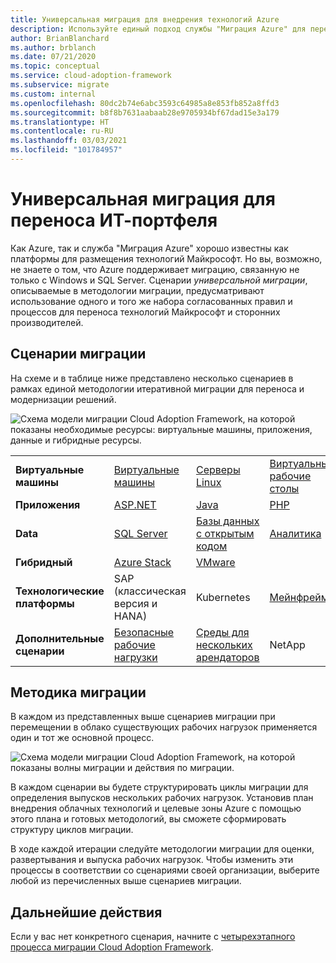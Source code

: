 ```yaml
---
title: Универсальная миграция для внедрения технологий Azure
description: Используйте единый подход службы "Миграция Azure" для переноса и модернизации всех ИТ-портфелей.
author: BrianBlanchard
ms.author: brblanch
ms.date: 07/21/2020
ms.topic: conceptual
ms.service: cloud-adoption-framework
ms.subservice: migrate
ms.custom: internal
ms.openlocfilehash: 80dc2b74e6abc3593c64985a8e853fb852a8ffd3
ms.sourcegitcommit: b8f8b7631aabaab28e9705934bf67dad15e3a179
ms.translationtype: HT
ms.contentlocale: ru-RU
ms.lasthandoff: 03/03/2021
ms.locfileid: "101784957"
---
```

<!-- docutune:ignore "One Migration" -->
<!-- cSpell:ignore HANA -->

# <a name="the-one-migration-approach-to-migrating-the-it-portfolio"></a>Универсальная миграция для переноса ИТ-портфеля

Как Azure, так и служба "Миграция Azure" хорошо известны как платформы для размещения технологий Майкрософт. Но вы, возможно, не знаете о том, что Azure поддерживает миграцию, связанную не только с Windows и SQL Server. Сценарии _универсальной миграции_, описываемые в методологии миграции, предусматривают использование одного и того же набора согласованных правил и процессов для переноса технологий Майкрософт и сторонних производителей.

## <a name="migration-scenarios"></a>Сценарии миграции

На схеме и в таблице ниже представлено несколько сценариев в рамках единой методологии итеративной миграции для переноса и модернизации решений.

![Схема модели миграции Cloud Adoption Framework, на которой показаны необходимые ресурсы: виртуальные машины, приложения, данные и гибридные ресурсы.](../_images/migrate/one-migrate.png)

| | | | |
|---------|---------|---------|---------|
| **Виртуальные машины** | [Виртуальные машины](../migrate/azure-best-practices/contoso-migration-rehost-vm.md) | [Серверы Linux](../migrate/azure-best-practices/contoso-migration-rehost-linux-vm.md) | [Виртуальные рабочие столы](./wvd/index.md) |
| **Приложения** | [ASP.NET](../migrate/azure-best-practices/contoso-migration-refactor-web-app-sql.md) | [Java](/azure/java/migration-overview?toc=/azure/cloud-adoption-framework/toc.json&bc=/azure/cloud-adoption-framework/_bread/toc.json) | [PHP](../migrate/azure-best-practices/contoso-migration-refactor-linux-app-service-mysql.md) |
| **Data** | [SQL Server](../migrate/azure-best-practices/contoso-migration-rehost-vm-sql-managed-instance.md) | [Базы данных с открытым кодом](../migrate/azure-best-practices/sql-migration.md) | [Аналитика](../migrate/azure-best-practices/analytics/analytics-solutions-overview.md) |
| **Гибридный** | [Azure Stack](./azure-stack/index.md) | [VMware](../migrate/azure-best-practices/vmware-host.md) | |
| **Технологические платформы** | SAP (классическая версия и HANA) | Kubernetes | [Мейнфреймы](../infrastructure/mainframe-migration/index.md) |
| **Дополнительные сценарии** | [Безопасные рабочие нагрузки](../migrate/azure-best-practices/migrate-best-practices-security-management.md) | [Среды для нескольких арендаторов](/azure/lighthouse/how-to/migration-at-scale?bc=/azure/cloud-adoption-framework/_bread/toc.json&toc=/azure/cloud-adoption-framework/toc.json) | NetApp |

## <a name="migrate-methodology"></a>Методика миграции

В каждом из представленных выше сценариев миграции при перемещении в облако существующих рабочих нагрузок применяется один и тот же основной процесс.

![Схема модели миграции Cloud Adoption Framework, на которой показаны волны миграции и действия по миграции.](../_images/migrate/methodology.png)

В каждом сценарии вы будете структурировать циклы миграции для определения выпусков нескольких рабочих нагрузок. Установив план внедрения облачных технологий и целевые зоны Azure с помощью этого плана и готовых методологий, вы сможете сформировать структуру циклов миграции.

В ходе каждой итерации следуйте методологии миграции для оценки, развертывания и выпуска рабочих нагрузок. Чтобы изменить эти процессы в соответствии со сценариями своей организации, выберите любой из перечисленных выше сценариев миграции.

## <a name="next-steps"></a>Дальнейшие действия

Если у вас нет конкретного сценария, начните с [четырехэтапного процесса миграции Cloud Adoption Framework](../migrate/index.md).
